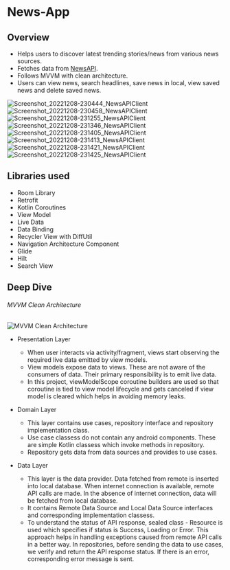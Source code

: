 # News-App
## Overview
* Helps users to discover latest trending stories/news from various news sources. 
* Fetches data from [NewsAPI](https://newsapi.org/). 
* Follows MVVM with clean architecture.
* Users can view news, search headlines, save news in local, view saved news and delete saved news.

![Screenshot_20221208-230444_NewsAPIClient](https://user-images.githubusercontent.com/39825424/206526972-d4ed425d-bcc0-4907-8dac-62964fa79fe9.jpg)
![Screenshot_20221208-230458_NewsAPIClient](https://user-images.githubusercontent.com/39825424/206527604-d5fa414d-ae2f-45af-9872-b2559fd10685.jpg)
![Screenshot_20221208-231255_NewsAPIClient](https://user-images.githubusercontent.com/39825424/206527639-d6ff8ea3-5d00-459b-b9db-91cbff362b3a.jpg)
![Screenshot_20221208-231346_NewsAPIClient](https://user-images.githubusercontent.com/39825424/206527680-6e8ffebd-3616-4ca2-87b0-41bb28f3ca6c.jpg)
![Screenshot_20221208-231405_NewsAPIClient](https://user-images.githubusercontent.com/39825424/206527713-bec0762a-52e2-4db0-8ec5-3e9951c4d138.jpg)
![Screenshot_20221208-231413_NewsAPIClient](https://user-images.githubusercontent.com/39825424/206527741-9ccf65d3-c10f-433f-b03e-9a44b6445279.jpg)
![Screenshot_20221208-231421_NewsAPIClient](https://user-images.githubusercontent.com/39825424/206527762-f3bf8ad0-e011-480f-869a-7fec71581096.jpg)
![Screenshot_20221208-231425_NewsAPIClient](https://user-images.githubusercontent.com/39825424/206527787-1c5de451-fe45-4e17-8523-f65c47727078.jpg)


## Libraries used
* Room Library
* Retrofit
* Kotlin Coroutines
* View Model
* Live Data
* Data Binding
* Recycler View with DiffUtil
* Navigation Architecture Component
* Glide
* Hilt
* Search View

## Deep Dive
###### MVVM Clean Architecture
![MVVM Clean Architecture](https://user-images.githubusercontent.com/39825424/206482851-5dac75fe-1bbc-4f4b-ac48-a6ee51614ee7.jpg)

* Presentation Layer
   * When user interacts via activity/fragment, views start observing the required live data emitted by view models.
   * View models expose data to views. These are not aware of the consumers of data. Their primary responsibility is to emit live data.
   * In this project, viewModelScope coroutine builders are used so that coroutine is tied to view model lifecycle and gets canceled if view model is cleared which helps in avoiding memory leaks.

* Domain Layer
  * This layer contains use cases, repository interface and repository implementation class.
  * Use case classess do not contain any android components. These are simple Kotlin classess which invoke methods in repository.
  * Repository gets data from data sources and provides to use cases.

* Data Layer
   * This layer is the data provider. Data fetched from remote is inserted into local database. When internet connection is available, remote API calls are made. In the absence of internet connection, data will be fetched from local database.
   * It contains Remote Data Source and Local Data Source interfaces and corresponding implementation classess.
   * To understand the status of API response, sealed class - Resource is used which specifies if status is Success, Loading or Error. This approach helps in handling exceptions caused from remote API calls in a better way. In repositories, before sending the data to use cases, we verify and return the API response status. If there is an error, corresponding error message is sent.


  
